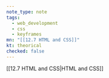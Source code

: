 ```yaml
---
note_type: note
tags:
  - web_development
  - css
  - keyframes
mn: "[[12.7 HTML and CSS]]"
kt: theorical
checked: false
---
```

[[12.7 HTML and CSS|HTML and CSS]]


